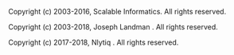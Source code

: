 Copyright (c) 2003-2016, Scalable Informatics. All rights reserved.

Copyright (c) 2003-2018, Joseph Landman . All rights reserved.

Copyright (c) 2017-2018, Nlytiq . All rights reserved.
